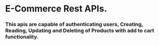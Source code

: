# E-Commerce Rest APIs.
### This apis are capable of authenticating users, Creating, Reading, Updating and Deleting of Products with add to cart functionality.